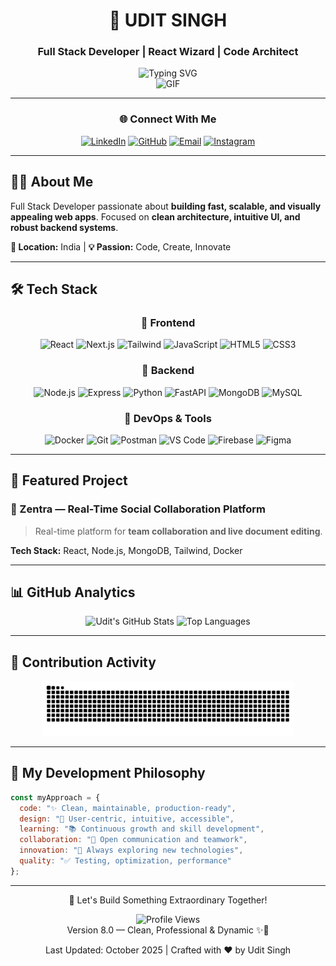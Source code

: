 <div align="center">

# 🚀 UDIT SINGH

### Full Stack Developer | React Wizard | Code Architect
<img src="https://readme-typing-svg.herokuapp.com?font=Fira+Code&size=28&duration=3000&pause=1000&color=00D9FF&center=true&vCenter=true&width=700&lines=Building+Scalable+Web+Apps;Crafting+Seamless+UX;Innovating+with+Modern+Tech" alt="Typing SVG" />
<div align="center">
  <img src="https://i.giphy.com/media/v1.Y2lkPTc5MGI3NjExM3ZuNnh0NHl2MGxlMzhqdGc5cWRueXYwNm1wMHV3b3Fndm5zdzBvbCZlcD12MV9pbnRlcm5hbF9naWZfYnlfaWQmY3Q9Zw/QDjpIL6oNCVZ4qzGs7/giphy.gif" alt="GIF" height="180" />
</div>

---

### 🌐 Connect With Me
[![LinkedIn](https://img.shields.io/badge/LinkedIn-0A66C2?style=for-the-badge&logo=linkedin&logoColor=white)](https://linkedin.com/in/udit-singh)
[![GitHub](https://img.shields.io/badge/GitHub-181717?style=for-the-badge&logo=github&logoColor=white)](https://github.com/udit-singh)
[![Email](https://img.shields.io/badge/Email-EA4335?style=for-the-badge&logo=gmail&logoColor=white)](mailto:udit@example.com)
[![Instagram](https://img.shields.io/badge/Instagram-E4405F?style=for-the-badge&logo=instagram&logoColor=white)](https://instagram.com/udit-singh)

</div>

---

## 👨‍💻 About Me

Full Stack Developer passionate about **building fast, scalable, and visually appealing web apps**. Focused on **clean architecture, intuitive UI, and robust backend systems**.

**📍 Location:** India | **💡 Passion:** Code, Create, Innovate

---

## 🛠️ Tech Stack

<div align="center">

### 🎯 Frontend
![React](https://img.shields.io/badge/React-61DAFB?style=flat-square&logo=react&logoColor=black)
![Next.js](https://img.shields.io/badge/Next.js-000000?style=flat-square&logo=nextdotjs&logoColor=white)
![Tailwind](https://img.shields.io/badge/Tailwind-38B2AC?style=flat-square&logo=tailwindcss&logoColor=white)
![JavaScript](https://img.shields.io/badge/JavaScript-F7DF1E?style=flat-square&logo=javascript&logoColor=black)
![HTML5](https://img.shields.io/badge/HTML5-E34C26?style=flat-square&logo=html5&logoColor=white)
![CSS3](https://img.shields.io/badge/CSS3-1572B6?style=flat-square&logo=css3&logoColor=white)

### 🔧 Backend
![Node.js](https://img.shields.io/badge/Node.js-339933?style=flat-square&logo=nodedotjs&logoColor=white)
![Express](https://img.shields.io/badge/Express-000000?style=flat-square&logo=express&logoColor=white)
![Python](https://img.shields.io/badge/Python-3776AB?style=flat-square&logo=python&logoColor=white)
![FastAPI](https://img.shields.io/badge/FastAPI-009688?style=flat-square&logo=fastapi&logoColor=white)
![MongoDB](https://img.shields.io/badge/MongoDB-13AA52?style=flat-square&logo=mongodb&logoColor=white)
![MySQL](https://img.shields.io/badge/MySQL-4479A1?style=flat-square&logo=mysql&logoColor=white)

### 🚀 DevOps & Tools
![Docker](https://img.shields.io/badge/Docker-2496ED?style=flat-square&logo=docker&logoColor=white)
![Git](https://img.shields.io/badge/Git-F05032?style=flat-square&logo=git&logoColor=white)
![Postman](https://img.shields.io/badge/Postman-FF6C37?style=flat-square&logo=postman&logoColor=white)
![VS Code](https://img.shields.io/badge/VS%20Code-007ACC?style=flat-square&logo=visualstudiocode&logoColor=white)
![Firebase](https://img.shields.io/badge/Firebase-FFCA28?style=flat-square&logo=firebase&logoColor=black)
![Figma](https://img.shields.io/badge/Figma-F24E1E?style=flat-square&logo=figma&logoColor=white)

</div>

---

## 🎪 Featured Project

### 🧭 Zentra — Real-Time Social Collaboration Platform

> Real-time platform for **team collaboration and live document editing**.

**Tech Stack:** React, Node.js, MongoDB, Tailwind, Docker

---

## 📊 GitHub Analytics

<div align="center">

![Udit's GitHub Stats](https://github-readme-stats.vercel.app/api?username=Uditsingh5&show_icons=true&theme=tokyonight&hide_border=true&bg_color=0d1117&title_color=00D9FF&icon_color=00D9FF&text_color=c9d1d9)
![Top Languages](https://github-readme-stats.vercel.app/api/top-langs?username=Uditsingh5&layout=compact&theme=tokyonight&hide_border=true&bg_color=0d1117&title_color=00D9FF&text_color=c9d1d9)

</div>

---

## 🎯 Contribution Activity

<div align="center">
  <img src="https://raw.githubusercontent.com/Uditsingh5/Uditsingh5/output/snake.svg" alt="Snake Animation" width="80%" />
</div>

---

## 💭 My Development Philosophy

```javascript
const myApproach = {
  code: "✨ Clean, maintainable, production-ready",
  design: "🎨 User-centric, intuitive, accessible",
  learning: "📚 Continuous growth and skill development",
  collaboration: "🤝 Open communication and teamwork",
  innovation: "🚀 Always exploring new technologies",
  quality: "✅ Testing, optimization, performance"
};
```
---


<div align="center">
🎯 Let's Build Something Extraordinary Together!







![Profile Views](https://komarev.com/ghpvc/?username=Uditsingh5\&color=blueviolet\&style=for-the-badge)<br/>
Version 8.0 — Clean, Professional & Dynamic ✨🚀

Last Updated: October 2025 | Crafted with ❤️ by Udit Singh

</div>



<!--

<div align="center">

# 🚀 UDIT SINGH

### Full Stack Developer | React Wizard | Code Architect

<img src="https://readme-typing-svg.herokuapp.com?font=Fira+Code&size=28&duration=3000&pause=1000&color=00D9FF&center=true&vCenter=true&width=700&lines=Building+Scalable+Web+Apps;Crafting+Seamless+UX;Innovating+with+Modern+Tech" alt="Typing SVG" />

<div style="margin-top:15px;">
  <img src="https://i.giphy.com/media/v1.Y2lkPTc5MGI3NjExM3ZuNnh0NHl2MGxlMzhqdGc5cWRueXYwNm1wMHV3b3Fndm5zdzBvbCZlcD12MV9pbnRlcm5hbF9naWZfYnlfaWQmY3Q9Zw/QDjpIL6oNCVZ4qzGs7/giphy.gif" alt="Coding GIF" height="180" />
</div>

---

### 🌐 Connect With Me
[![LinkedIn](https://img.shields.io/badge/LinkedIn-0A66C2?style=for-the-badge&logo=linkedin&logoColor=white)](https://linkedin.com/in/udit-singh)
[![GitHub](https://img.shields.io/badge/GitHub-8000FF?style=for-the-badge&logo=github&logoColor=white)](https://github.com/udit-singh)
[![Email](https://img.shields.io/badge/Email-EA4335?style=for-the-badge&logo=gmail&logoColor=white)](mailto:udit@example.com)
[![Instagram](https://img.shields.io/badge/Instagram-E4405F?style=for-the-badge&logo=instagram&logoColor=white)](https://instagram.com/udit-singh)

</div>

---

## 👨‍💻 About Me

Full Stack Developer passionate about **building fast, scalable, and visually appealing web apps**. Focused on **clean architecture, intuitive UI, and robust backend systems**.

**📍 Location:** India | **💡 Passion:** Code, Create, Innovate

---

## 🛠️ Tech Stack

<div align="center">

### 🎯 Frontend
![React](https://img.shields.io/badge/React-61DAFB?style=flat-square&logo=react&logoColor=black)
![Next.js](https://img.shields.io/badge/Next.js-000000?style=flat-square&logo=nextdotjs&logoColor=white)
![Tailwind](https://img.shields.io/badge/Tailwind-38B2AC?style=flat-square&logo=tailwindcss&logoColor=white)
![JavaScript](https://img.shields.io/badge/JavaScript-F7DF1E?style=flat-square&logo=javascript&logoColor=black)
![HTML5](https://img.shields.io/badge/HTML5-E34C26?style=flat-square&logo=html5&logoColor=white)
![CSS3](https://img.shields.io/badge/CSS3-1572B6?style=flat-square&logo=css3&logoColor=white)

### 🔧 Backend
![Node.js](https://img.shields.io/badge/Node.js-339933?style=flat-square&logo=nodedotjs&logoColor=white)
![Express](https://img.shields.io/badge/Express-000000?style=flat-square&logo=express&logoColor=white)
![Python](https://img.shields.io/badge/Python-3776AB?style=flat-square&logo=python&logoColor=white)
![FastAPI](https://img.shields.io/badge/FastAPI-009688?style=flat-square&logo=fastapi&logoColor=white)
![MongoDB](https://img.shields.io/badge/MongoDB-13AA52?style=flat-square&logo=mongodb&logoColor=white)
![MySQL](https://img.shields.io/badge/MySQL-4479A1?style=flat-square&logo=mysql&logoColor=white)

### 🚀 DevOps & Tools
![Docker](https://img.shields.io/badge/Docker-2496ED?style=flat-square&logo=docker&logoColor=white)
![Git](https://img.shields.io/badge/Git-8000FF?style=flat-square&logo=git&logoColor=white)
![Postman](https://img.shields.io/badge/Postman-FF6C37?style=flat-square&logo=postman&logoColor=white)
![VS Code](https://img.shields.io/badge/VS%20Code-007ACC?style=flat-square&logo=visualstudiocode&logoColor=white)
![Firebase](https://img.shields.io/badge/Firebase-FFCA28?style=flat-square&logo=firebase&logoColor=black)
![Figma](https://img.shields.io/badge/Figma-F24E1E?style=flat-square&logo=figma&logoColor=white)

</div>

---

## 🎪 Featured Project

### 🧭 Zentra — Real-Time Social Collaboration Platform

> Real-time platform for **team collaboration and live document editing**.

**Tech Stack:** React, Node.js, MongoDB, Tailwind, Docker

<div align="center">
  <img src="https://media.giphy.com/media/L1R1tvI9svkIWoLvq1/giphy.gif" alt="Zentra GIF" width="300" />
</div>

---

## 📊 GitHub Analytics

<div align="center">
  <img src="https://github-readme-stats.vercel.app/api?username=Uditsingh5&hide_title=false&hide_rank=false&show_icons=true&include_all_commits=true&count_private=true&disable_animations=false&theme=tokyonight&locale=en&hide_border=true&title_color=8000FF&icon_color=8000FF&text_color=c9d1d9" height="160" alt="GitHub Stats" />
  <img src="https://github-readme-stats.vercel.app/api/top-langs?username=Uditsingh5&locale=en&hide_title=false&layout=compact&card_width=320&langs_count=5&theme=tokyonight&hide_border=true&title_color=8000FF&icon_color=8000FF&text_color=c9d1d9" height="160" alt="Languages" />
</div>

---

## 🎯 Contribution Activity

<div align="center">
  <img src="https://i.giphy.com/media/3orieYZf8F9kQp9xkw/giphy.gif" alt="Coding Penguin" width="400" />
</div>

---

## 💭 My Development Philosophy

```javascript
const myApproach = {
  code: "✨ Clean, maintainable, production-ready",
  design: "🎨 User-centric, intuitive, accessible",
  learning: "📚 Continuous growth and skill development",
  collaboration: "🤝 Open communication and teamwork",
  innovation: "🚀 Always exploring new technologies",
  quality: "✅ Testing, optimization, performance"
};
```
<div align="center"> 🎯 Let's Build Something Extraordinary Together!

<br/>
Version 1.0.0<br/>

Last Updated: October 2025 | Crafted with ❤️ by Udit Singh

</div> 
